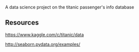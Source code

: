 A data science project on the titanic passenger's info database

## Resources
https://www.kaggle.com/c/titanic/data

http://seaborn.pydata.org/examples/
